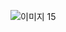 ![이미지 15](https://user-images.githubusercontent.com/30336831/100607150-d856d600-334d-11eb-94d6-48aa7bdd8f13.png)

